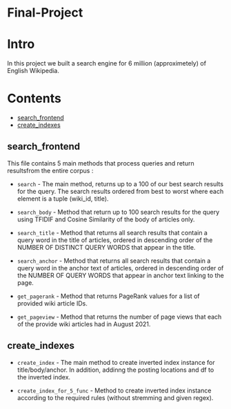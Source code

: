 # Final-Project

Intro
=====
In this project we built a search engine for 6 million (approximetely) of English Wikipedia.

Contents
==========

<!--ts-->
- [search_frontend](#search_frontend)
- [create_indexes](#create_indexes)
<!--te-->


## search_frontend
This file contains 5 main methods that process queries and return resultsfrom the entire corpus :

- `search` - The main method, returns up to a 100 of our best search results for the query. The search results ordered from best to worst where each element is a tuple (wiki_id, title).

- `search_body` - Method that return up to 100 search results for the query using TFIDIF and Cosine Similarity of the body of articles only.

- `search_title` - Method that returns all search results that contain a query word in the title of articles, ordered in descending order of the NUMBER OF DISTINCT QUERY WORDS that appear in the title.

- `search_anchor` - Method that returns all search results that contain a query word in the anchor text of articles, ordered in
descending order of the NUMBER OF QUERY WORDS that appear in anchor text linking to the page.

- `get_pagerank` - Method that returns PageRank values for a list of provided wiki article IDs.

- `get_pageview` - Method that returns the number of page views that each of the provide wiki articles had in August 2021.

## create_indexes

- `create_index` - The main method to create inverted index instance for title/body/anchor. In addition, addinng the posting locations and df to the inverted index.

- `create_index_for_5_func` - Method to create inverted index instance according to the required rules (without stremming and given regex).
